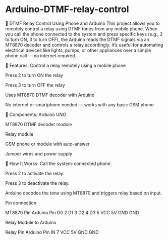 # Arduino-DTMF-relay-control
📱 DTMF Relay Control Using Phone and Arduino
This project allows you to remotely control a relay using DTMF tones from any mobile phone. When you call the phone connected to the system and press specific keys (e.g., 2 to turn ON, 3 to turn OFF), the Arduino reads the DTMF signals via an MT8870 decoder and controls a relay accordingly. It’s useful for automating electrical devices like lights, pumps, or other appliances over a simple phone call — no internet required.

🔧 Features:
Control a relay remotely using a mobile phone

Press 2 to turn ON the relay

Press 3 to turn OFF the relay

Uses MT8870 DTMF decoder with Arduino

No internet or smartphone needed — works with any basic GSM phone

🧰 Components:
Arduino UNO

MT8870 DTMF decoder module

Relay module

GSM phone or module with auto-answer

Jumper wires and power supply

🔗 How It Works:
Call the system-connected phone.

Press 2 to activate the relay.

Press 3 to deactivate the relay.

Arduino decodes the tone using MT8870 and triggers relay based on input.

Pin connection

MT8870 Pin	Arduino Pin
  D0	            2
  D1	            3
  D2	            4
  D3	            5
  VCC	            5V
  GND	            GND

 Relay Module to Arduino

Relay Pin	Arduino Pin
  IN	        7
  VCC	        5V
  GND	        GND
